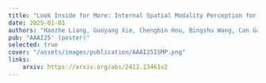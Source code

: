 ```yaml
---
title: "Look Inside for More: Internal Spatial Modality Perception for 3D Anomaly Detection"
date: 2025-01-01
authors: "Hanzhe Liang, Guoyang Xie, Chengbin Hou, Bingshu Wang, Can Gao✝, Jinbao Wang✝"
pub: "AAAI25' (poster)"
selected: true
cover: "/assets/images/publication/AAAI25ISMP.png"
links:
    arxiv: https://arxiv.org/abs/2412.13461v2
---
```

